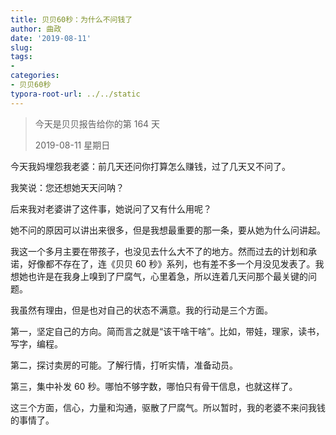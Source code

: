 ```yaml
---
title: 贝贝60秒：为什么不问钱了
author: 曲政
date: '2019-08-11'
slug: 
tags:
- 
categories:
- 贝贝60秒
typora-root-url: ../../static
---
```


>   今天是贝贝报告给你的第 164 天
>
>   2019-08-11 星期日

今天我妈埋怨我老婆：前几天还问你打算怎么赚钱，过了几天又不问了。

我笑说：您还想她天天问呐？

后来我对老婆讲了这件事，她说问了又有什么用呢？

她不问的原因可以讲出来很多，但是我想最重要的那一条，要从她为什么问讲起。

我这一个多月主要在带孩子，也没见去什么大不了的地方。然而过去的计划和承诺，好像都不存在了，连《贝贝 60 秒》系列，也有差不多一个月没见发表了。我想她也许是在我身上嗅到了尸腐气，心里着急，所以连着几天问那个最关键的问题。

我虽然有理由，但是也对自己的状态不满意。我的行动是三个方面。

第一，坚定自己的方向。简而言之就是“该干啥干啥”。比如，带娃，理家，读书，写字，编程。

第二，探讨卖房的可能。了解行情，打听实情，准备动员。

第三，集中补发 60 秒。哪怕不够字数，哪怕只有骨干信息，也就这样了。

这三个方面，信心，力量和沟通，驱散了尸腐气。所以暂时，我的老婆不来问我钱的事情了。